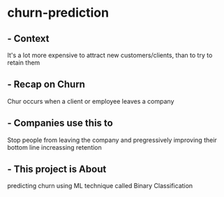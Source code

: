 # churn-prediction
## - Context
It's a lot more expensive to attract new customers/clients, than to try to retain them

## - Recap on Churn
Chur occurs when a client or employee leaves a company

## - Companies use this to
Stop people from leaving the company and pregressively improving their bottom line increassing retention 

## - This project is About
predicting churn using ML technique called Binary Classification 


